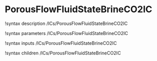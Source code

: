 # PorousFlowFluidStateBrineCO2IC

!syntax description /ICs/PorousFlowFluidStateBrineCO2IC

!syntax parameters /ICs/PorousFlowFluidStateBrineCO2IC

!syntax inputs /ICs/PorousFlowFluidStateBrineCO2IC

!syntax children /ICs/PorousFlowFluidStateBrineCO2IC
